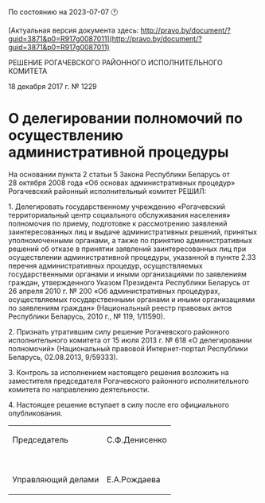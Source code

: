 По состоянию на 2023-07-07 &#x1F550;

[Актуальная версия документа здесь: http://pravo.by/document/?guid=3871&p0=R917g0087011](http://pravo.by/document/?guid=3871&p0=R917g0087011)

<p>РЕШЕНИЕ РОГАЧЕВСКОГО РАЙОННОГО ИСПОЛНИТЕЛЬНОГО КОМИТЕТА</p>
<p>18 декабря 2017 г. № 1229</p>
<h1>О делегировании полномочий по осуществлению административной процедуры</h1>
<p>На основании пункта 2 статьи 5 Закона Республики Беларусь от 28 октября 2008 года «Об основах административных процедур» Рогачевский районный исполнительный комитет РЕШИЛ:</p>
<p>1. Делегировать государственному учреждению «Рогачевский территориальный центр социального обслуживания населения» полномочия по приему, подготовке к рассмотрению заявлений заинтересованных лиц и выдаче административных решений, принятых уполномоченными органами, а также по принятию административных решений об отказе в принятии заявлений заинтересованных лиц при осуществлении административной процедуры, указанной в пункте 2.33 перечня административных процедур, осуществляемых государственными органами и иными организациями по заявлениям граждан, утвержденного Указом Президента Республики Беларусь от 26 апреля 2010 г. № 200 «Об административных процедурах, осуществляемых государственными органами и иными организациями по заявлениям граждан» (Национальный реестр правовых актов Республики Беларусь, 2010 г., № 119, 1/11590).</p>
<p>2. Признать утратившим силу решение Рогачевского районного исполнительного комитета от 15 июля 2013 г. № 618 «О делегировании полномочий» (Национальный правовой Интернет-портал Республики Беларусь, 02.08.2013, 9/59333).</p>
<p>3. Контроль за исполнением настоящего решения возложить на заместителя председателя Рогачевского районного исполнительного комитета по направлению деятельности.</p>
<p>4. Настоящее решение вступает в силу после его официального опубликования.</p>
<p></p>
<table>
<tr>
<td><p>Председатель</p></td>
<td><p>С.Ф.Денисенко</p></td>
</tr>
<tr>
<td><p></p></td>
<td><p></p></td>
</tr>
<tr>
<td><p>Управляющий делами</p></td>
<td><p>Е.А.Рождаева</p></td>
</tr>
</table>
<p></p>